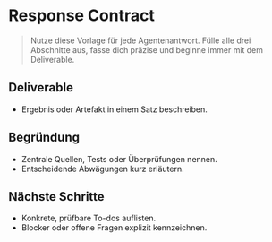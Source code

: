 # Response Contract

> Nutze diese Vorlage für jede Agentenantwort. Fülle alle drei Abschnitte aus, fasse dich präzise und beginne immer mit dem Deliverable.

## Deliverable
- Ergebnis oder Artefakt in einem Satz beschreiben.

## Begründung
- Zentrale Quellen, Tests oder Überprüfungen nennen.
- Entscheidende Abwägungen kurz erläutern.

## Nächste Schritte
- Konkrete, prüfbare To-dos auflisten.
- Blocker oder offene Fragen explizit kennzeichnen.
